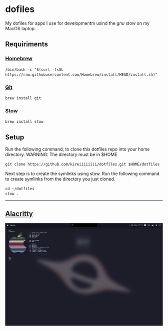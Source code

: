 # dofiles

My dofiles for apps I use for developmentm usind the _gnu stow_ on my MacOS laptop.

## Requiriments

### [Homebrew](https://brew.sh/)

```shell
/bin/bash -c "$(curl -fsSL https://raw.githubusercontent.com/Homebrew/install/HEAD/install.sh)"
```

### [Git](https://git-scm.com/)

```shell
brew install git
```

### [Stow](https://www.gnu.org/software/stow/manual/stow.html)

```shell
brew install stow
```

## Setup

Run the following command, to clone this dotfiles repo into your home directory. WARNING: The directory must be in $HOME

```shell
git clone https://github.com/kireiiiiiiii/dotfiles.git $HOME/dotfiles
```

Next step is to create the symlinks using stow. Run the following command to create symlinks from the directory you just cloned.

```shell
cd ~/dotfiles
stow .
```

---

## [Alacritty](https://github.com/alacritty/alacritty)

![Alacritty screenshot](./public/alacritty.png)
